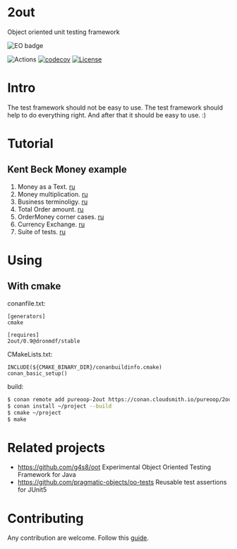 # 2out

Object oriented unit testing framework

![EO badge](https://www.elegantobjects.org/badge.svg)

![Actions](https://github.com/DronMDF/2out/workflows/Build/badge.svg)
[![codecov](https://codecov.io/gh/DronMDF/2out/branch/master/graph/badge.svg)](https://codecov.io/gh/DronMDF/2out)
[![License](https://img.shields.io/badge/license-MIT-green.svg)](https://github.com/DronMDF/2out/blob/master/LICENSE)

# Intro

The test framework should not be easy to use.
The test framework should help to do everything right.
And after that it should be easy to use. :)

# Tutorial

## Kent Beck Money example

1. Money as a Text. [ru](tutorial/TUTORIAL1.ru.md)
2. Money multiplication. [ru](tutorial/TUTORIAL2.ru.md)
3. Business terminoligy. [ru](tutorial/TUTORIAL3.ru.md)
4. Total Order amount. [ru](tutorial/TUTORIAL4.ru.md)
5. OrderMoney corner cases. [ru](tutorial/TUTORIAL5.ru.md)
6. Currency Exchange. [ru](tutorial/TUTORIAL6.ru.md)
7. Suite of tests. [ru](tutorial/TUTORIAL7.ru.md)

# Using

## With cmake

conanfile.txt:
```
[generators]
cmake

[requires]
2out/0.9@dronmdf/stable
```

CMakeLists.txt:
```
INCLUDE(${CMAKE_BINARY_DIR}/conanbuildinfo.cmake)
conan_basic_setup()
```

build:
```sh
$ conan remote add pureoop-2out https://conan.cloudsmith.io/pureoop/2out
$ conan install ~/project --build
$ cmake ~/project
$ make
```

# Related projects

* https://github.com/g4s8/oot Experimental Object Oriented Testing Framework for Java
* https://github.com/pragmatic-objects/oo-tests Reusable test assertions for JUnit5

# Contributing

Any contribution are welcome.
Follow this [guide](CONTRIBUTING.md).
